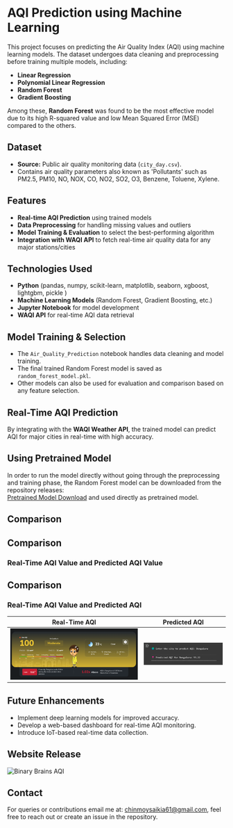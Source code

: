 # AQI Prediction using Machine Learning

This project focuses on predicting the Air Quality Index (AQI) using machine learning models. The dataset undergoes data cleaning and preprocessing before training multiple models, including:

- **Linear Regression**
- **Polynomial Linear Regression**
- **Random Forest**
- **Gradient Boosting**

Among these, **Random Forest** was found to be the most effective model due to its high R-squared value and low Mean Squared Error (MSE) compared to the others.

## Dataset
- **Source:** Public air quality monitoring data (`city_day.csv`).
- Contains air quality parameters also known as 'Pollutants' such as PM2.5, PM10, NO, NOX, CO, NO2, SO2, O3, Benzene, Toluene, Xylene.


## Features
- **Real-time AQI Prediction** using trained models
- **Data Preprocessing** for handling missing values and outliers
- **Model Training & Evaluation** to select the best-performing algorithm
- **Integration with WAQI API** to fetch real-time air quality data for any major stations/cities

## Technologies Used
- **Python** (pandas, numpy, scikit-learn, matplotlib, seaborn, xgboost, lightgbm, pickle )
- **Machine Learning Models** (Random Forest, Gradient Boosting, etc.)
- **Jupyter Notebook** for model development
- **WAQI API** for real-time AQI data retrieval

## Model Training & Selection
- The `Air_Quality_Prediction` notebook handles data cleaning and model training.
- The final trained Random Forest model is saved as `random_forest_model.pkl`.
- Other models can also be used for evaluation and comparison based on any feature selection.

## Real-Time AQI Prediction
By integrating with the **WAQI Weather API**, the trained model can predict AQI for major cities in real-time with high accuracy.

## Using Pretrained Model
In order to run the model directly without going through the preprocessing and training phase, the Random Forest model can be downloaded from the repository releases:  
[Pretrained Model Download](https://github.com/AlwaysRead/AQI-Predictor/releases/tag/v1.0) and used directly as pretrained model.

## Comparison  
## Comparison  
### Real-Time AQI Value and Predicted AQI Value 

## Comparison  
### Real-Time AQI Value and Predicted AQI  

| Real-Time AQI | Predicted AQI |
|--------------|--------------|
| ![Real-Time AQI](images/real_time_aqi.png) | ![Predicted AQI](images/predicted_aqi.png) |



## Future Enhancements
- Implement deep learning models for improved accuracy.
- Develop a web-based dashboard for real-time AQI monitoring.
- Introduce IoT-based real-time data collection.

## Website Release
![Binary Brains AQI](https://binarybrainsaqi.netlify.app/)

## Contact
For queries or contributions email me at: chinmoysaikia61@gmail.com, feel free to reach out or create an issue in the repository.

